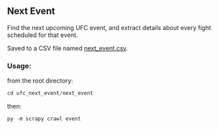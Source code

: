 ## Next Event

Find the next upcoming UFC event, and extract details about every fight scheduled for that event.

Saved to a CSV file named [next_event.csv](https://github.com/socialatm/five-years/blob/main/ufc_next_event/next_event/next_event.csv).

### Usage:

from the root directory:
```python
cd ufc_next_event/next_event
```
then:
```python
py -m scrapy crawl event
```
